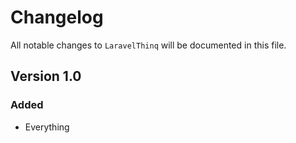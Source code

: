 # Changelog

All notable changes to `LaravelThinq` will be documented in this file.

## Version 1.0

### Added
- Everything
